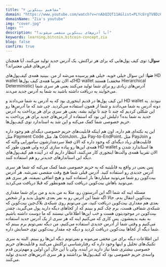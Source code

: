```yaml
---
title: "مفاهیم بیتکوین ۲"
domain: "https://www.youtube.com/watch?v=rnAbQIQT11A&list=PLYc8rgTV8DzC29873Qt1kzvgZGHNxce7_&index=2"
domainName: "Zia's youtube"
img: "cover.jpg"
logo: ""
description: "آیا آدرس‌های بیتکوین منقضی می‌شوند؟"
keywords: learning,bitcoin,bitcoin-concept,zia
blog: false
confirm: true
---
```


**سوال:** توی کیف پول‌هایی که برای هر تراکنش، یک آدرس جدید تولید می‌کنند، آیا همچنان آدرس‌های قبلی معتبراند؟

**ضیا:** این سوال خیلی خوبه. خیلی هم پرسیده می‌شه از من. ببینید همه‌ی کیف‌پول‌های HD wallet که الان تقریبا همه‌ی کیف پول‌هاHD wallet هستند (مخفف Hierarchical Deterministic) آدرس‌های زیادی رو برای شما تولید می‌کنند یعنی هر سری شما می‌خوایند یه دریافت داشته باشید به شما یه آدرس جدید می‌دند.

این کیف پول‌ها در قدیم اینجوری بود که یه آدرس به شما می‌دادند و HD wallet نبودند. یه دونه آدرس به شما می‌دادند و شما از همون استفاده می‌کردید. چی شد که ما آدرس‌ها رو این شکلی کردیم که چند تا چند تا تولید بشه، یعنی هر سری برای هر پرداخت یه آدرس جدید به شما بده؟ دلیلش این بود که استفاده از آدرس‌های جدید برای هر پرداخت به حریم خصوصی شما کمک می‌کنه و این شد یه استاندارد توی کیف‌پول‌ها.

این یه نکته‌ای هم داره، اون هم اینکه قابلیت‌های حریم خصوصی دیگه‌ای هم وجود داره مثل Payment Code ها، مثل CoinJoin، مثل Pay-to-EndPoint، مثل PayJoin و قابلیت‌های زیاد دیگه‌ای که وجود داره که الان فعلا سردمدارشون سامورایی والته که همه‌ی این‌ها رو پیاده سازی کرده ولی همون طور که HD wallet ها استاندارد شدن و الان تقریبا همه‌ی والت‌ها اینجوری کار می‌کنند، انتظار داریم که در آینده هم کیف‌پول‌های دیگه این استاندارهای جدیدتر رو هم استفاده کنند.

پس یعنی در واقع یه قابلیتیه که به حریم خصوصی شما کمک می‌کنه که شما هر سری آدرس جدیدی رو استفاده کنید. آدرس قبلی شما هیچ وقت منقصی نمی‌شه. هر آدرس بیت‌کوین رو شما می‌تونید میلیاردها بار استفاده کنید و هیچ اتفاقی نمیفته، هر سری هم می‌تونید باهاش بیت‌کوین دریافت کنید همونطور که قبلا دریافت می‌کردید.

مسئله اینه که شما اگه این آدرستون رو، مثلا به من بدید و من برای شما مقداری بیت‌کوین انتقال بدم، حالا اگه شما این آدرس رو به نفر بعدی تحویل بدید و از شخص بعدی هم مقداری بیت‌کوین دریافت کنید، من می‌تونم روی شبکه‌ی بلاک‌چین بیت‌کوین که شبکه‌ی شفافی هست، برم چک کنم و ببینم که از کجاهای دیگه دارید پول می‌گیرید، چقدر بیت‌کوین در موجودیتون هست و خب این‌ها اطلاعاتی نیستند که ما دوست داشته باشیم به بقیه بدیمشون. پس کاری که می‌کنیم اینه که هر سری از یک آدرس جدید استفاده می‌کنیم و وقتی شما از آدرس جدیدی استفاده می‌کنیم، من دیگه نمی‌تونم برم ببینم که شما دیگه از کجاها بیت‌کوین دریافت کردید و دیگه چه مقدار بیت‌کوین توی حسابش داره.

این اطلاعات دیگه برای من مخفی می‌مونه و نمی‌تونم دیگه این‌ها رو ببینم. البته یه سری تکنیک‌های تحلیل و اینها وجود داره که رفتارشناسی تراکنش می‌کنند و قابلیت‌های حریم خصوصی بیشتری شما نیاز دارید در آینده. ولی با این حال این اولین و مهم‌ترین قدم واسه‌ی حریم خصوصی بود که کیف‌پول‌ها برداشتند و هر سری آدرس‌های جدیدی تولید می‌کنند.
